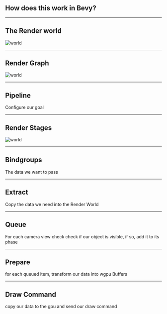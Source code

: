## How does this work in Bevy?

---

## The Render world

![world](img/renderworld.png)

---

## Render Graph

![world](img/graph.png)

---

## Pipeline

Configure our goal

---

## Render Stages

![world](img/stages.png)

---

## Bindgroups

The data we want to pass

---

## Extract

Copy the data we need into the Render World

---

## Queue

For each camera view check check if our object is visible, if so, add it to its phase

---

## Prepare

for each queued item, transform our data into wgpu Buffers

---

## Draw Command

copy our data to the gpu and send our draw command
